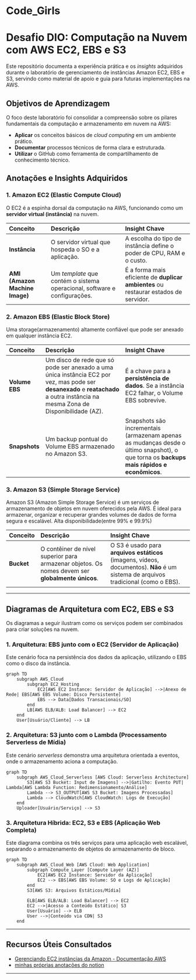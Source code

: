 # Code_Girls

# Desafio DIO: Computação na Nuvem com AWS EC2, EBS e S3

Este repositório documenta a experiência prática e os *insights* adquiridos durante o laboratório de gerenciamento de instâncias Amazon EC2, EBS e S3, servindo como material de apoio e guia para futuras implementações na AWS.

## Objetivos de Aprendizagem

O foco deste laboratório foi consolidar a compreensão sobre os pilares fundamentais da computação e armazenamento em nuvem na AWS:

  * **Aplicar** os conceitos básicos de *cloud computing* em um ambiente prático.
  * **Documentar** processos técnicos de forma clara e estruturada.
  * **Utilizar** o GitHub como ferramenta de compartilhamento de conhecimento técnico.

## Anotações e Insights Adquiridos

### 1\. Amazon EC2 (Elastic Compute Cloud)

O EC2 é a espinha dorsal da computação na AWS, funcionando como um **servidor virtual (instância)** na nuvem.

| Conceito | Descrição | Insight Chave |
| :--- | :--- | :--- |
| **Instância** | O servidor virtual que hospeda o SO e a aplicação. | A escolha do tipo de instância define o poder de CPU, RAM e o custo.
| **AMI (Amazon Machine Image)** | Um *template* que contém o sistema operacional, software e configurações. | É a forma mais eficiente de **duplicar ambientes** ou restaurar estados de servidor. |

### 2\. Amazon EBS (Elastic Block Store)

Uma storage(armazenamento) altamente confiável que pode ser anexado em qualquer instância EC2.

| Conceito | Descrição | Insight Chave |
| :--- | :--- | :--- |
| **Volume EBS** | Um disco de rede que só pode ser anexado a uma única instância EC2 por vez, mas pode ser **desanexado** e **reatachado** a outra instância na mesma Zona de Disponibilidade (AZ). | É a chave para a **persistência de dados**. Se a instância EC2 falhar, o Volume EBS sobrevive. |
| **Snapshots** | Um backup pontual do Volume EBS armazenado no Amazon S3. | Snapshots são incrementais (armazenam apenas as mudanças desde o último snapshot), o que torna os **backups mais rápidos e econômicos**. |

### 3\. Amazon S3 (Simple Storage Service)

Amazon S3 (Amazon Simple Storage Service) é um serviços de armazenamento de objetos em nuvem oferecidos pela AWS. É ideal para armazenar, organizar e recuperar grandes volumes de dados de forma segura e escalável. Alta disponibilidade(entre 99% e 99.9%)

| Conceito | Descrição | Insight Chave |
| :--- | :--- | :--- |
| **Bucket** | O contêiner de nível superior para armazenar objetos. Os nomes devem ser **globalmente únicos**. | O S3 é usado para **arquivos estáticos** (imagens, vídeos, documentos). **Não** é um sistema de arquivos tradicional (como o EBS). |

-----

## Diagramas de Arquitetura com EC2, EBS e S3

Os diagramas a seguir ilustram como os serviços podem ser combinados para criar soluções na nuvem.

### 1\. Arquitetura: EBS junto com o EC2 (Servidor de Aplicação)

Este cenário foca na persistência dos dados da aplicação, utilizando o EBS como o disco da instância.

```mermaid
graph TD
    subgraph AWS_Cloud
        subgraph EC2_Hosting
            EC2[AWS EC2 Instance: Servidor de Aplicação] -->|Anexo de Rede| EBS[AWS EBS Volume: Disco Persistente]
            EBS --> Data[Dados Transacionais/SO]
        end
        LB[AWS ELB/ALB: Load Balancer] --> EC2
    end
    User[Usuário/Cliente] --> LB
```

### 2\. Arquitetura: S3 junto com o Lambda (Processamento Serverless de Mídia)

Este cenário *serverless* demonstra uma arquitetura orientada a eventos, onde o armazenamento aciona a computação.

```mermaid
graph TD
    subgraph AWS_Cloud_Serverless [AWS Cloud: Serverless Architecture]
        S3[AWS S3 Bucket: Input de Imagens] -->|Gatilho: Evento PUT| Lambda[AWS Lambda Function: Redimensionamento/Análise]
        Lambda --> S3_OUTPUT[AWS S3 Bucket: Imagens Processadas]
        Lambda --> CloudWatch[AWS CloudWatch: Logs de Execução]
    end
    Uploader[Usuário/Serviço] --> S3
```

### 3\. Arquitetura Híbrida: EC2, S3 e EBS (Aplicação Web Completa)

Este diagrama combina os três serviços para uma aplicação web escalável, separando o armazenamento de objetos do armazenamento de bloco.

```mermaid
graph TD
    subgraph AWS_Cloud_Web [AWS Cloud: Web Application]
        subgraph Compute_Layer [Compute Layer (AZ)]
            EC2[AWS EC2 Instance: Servidor da Aplicação]
            EC2 --> EBS[AWS EBS Volume: SO e Logs de Aplicação]
        end
        S3[AWS S3: Arquivos Estáticos/Mídia]
        
        ELB[AWS ELB/ALB: Load Balancer] --> EC2
        EC2 -->|Acesso a Conteúdo Estático| S3
        User[Usuário] --> ELB
        User -->|Conteúdo via CDN| S3
    end
```

-----

## Recursos Úteis Consultados

  * [Gerenciando EC2 instâncias da Amazon - Documentação AWS](https://www.google.com/search?q=link_para_documentacao)
  * [minhas próprias anotações do notion](https://www.notion.so/Computa-o-na-Nuvem-com-EC2-2699f90a75e2800d9ec8f04cd0464e49)

-----
